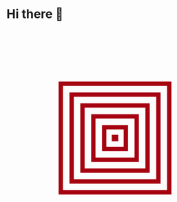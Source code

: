 # Hi there 👋

<?xml version="1.0" standalone="no"?>
<!-- Generator: SVG Circus (http://svgcircus.com) -->
<!DOCTYPE svg PUBLIC "-//W3C//DTD SVG 1.1//EN" "http://www.w3.org/Graphics/SVG/1.1/DTD/svg11.dtd">
<svg id="SVG-Circus-ee2dd195-3983-cd3c-ea23-eae4dbc975e7" version="1.1" xmlns="http://www.w3.org/2000/svg" xmlns:xlink="http://www.w3.org/1999/xlink" viewBox="0 0 100 100" preserveAspectRatio="xMidYMid meet"><rect id="actor_6" x="25" y="25" width="50" height="50" opacity="1" fill="rgba(0,0,0,0)" fill-opacity="1" stroke="rgba(166,3,17,1)" stroke-width="2" stroke-opacity="1" stroke-dasharray=""></rect><rect id="actor_5" x="30" y="30" width="40" height="40" opacity="1" fill="rgba(0,0,0,0)" fill-opacity="1" stroke="rgba(166,3,17,1)" stroke-width="2" stroke-opacity="1" stroke-dasharray=""></rect><rect id="actor_4" x="35" y="35" width="30" height="30" opacity="1" fill="rgba(0,0,0,0)" fill-opacity="1" stroke="rgba(166,3,17,1)" stroke-width="2" stroke-opacity="1" stroke-dasharray=""></rect><rect id="actor_3" x="40" y="40" width="20" height="20" opacity="1" fill="rgba(0,0,0,0)" fill-opacity="1" stroke="rgba(166,3,17,1)" stroke-width="2" stroke-opacity="1" stroke-dasharray=""></rect><rect id="actor_2" x="45" y="45" width="10" height="10" opacity="1" fill="rgba(0,0,0,0)" fill-opacity="1" stroke="rgba(166,3,17,1)" stroke-width="2" stroke-opacity="1" stroke-dasharray=""></rect><rect id="actor_1" x="49.5" y="49.5" width="1" height="1" opacity="1" fill="rgba(0,0,0,0)" fill-opacity="1" stroke="rgba(166,3,17,1)" stroke-width="2" stroke-opacity="1" stroke-dasharray=""></rect><script type="text/ecmascript"><![CDATA[(function(){var actors={};actors.actor_1={node:document.getElementById("SVG-Circus-ee2dd195-3983-cd3c-ea23-eae4dbc975e7").getElementById("actor_1"),type:"square",cx:50,cy:50,dx:1,dy:30,opacity:1};actors.actor_2={node:document.getElementById("SVG-Circus-ee2dd195-3983-cd3c-ea23-eae4dbc975e7").getElementById("actor_2"),type:"square",cx:50,cy:50,dx:10,dy:30,opacity:1};actors.actor_3={node:document.getElementById("SVG-Circus-ee2dd195-3983-cd3c-ea23-eae4dbc975e7").getElementById("actor_3"),type:"square",cx:50,cy:50,dx:20,dy:30,opacity:1};actors.actor_4={node:document.getElementById("SVG-Circus-ee2dd195-3983-cd3c-ea23-eae4dbc975e7").getElementById("actor_4"),type:"square",cx:50,cy:50,dx:30,dy:30,opacity:1};actors.actor_5={node:document.getElementById("SVG-Circus-ee2dd195-3983-cd3c-ea23-eae4dbc975e7").getElementById("actor_5"),type:"square",cx:50,cy:50,dx:40,dy:30,opacity:1};actors.actor_6={node:document.getElementById("SVG-Circus-ee2dd195-3983-cd3c-ea23-eae4dbc975e7").getElementById("actor_6"),type:"square",cx:50,cy:50,dx:50,dy:30,opacity:1};var tricks={};tricks.trick_1=(function(t,i){i=(function(n){return 1==n?1:1-Math.pow(2,-10*n)})(i)%1,i=0>i?1+i:i;var _=t.node;0.6>=i?_.setAttribute("opacity",i*(t.opacity/0.6)):i>=0.9?_.setAttribute("opacity",t.opacity-(i-0.9)*(t.opacity/(1-0.9))):_.setAttribute("opacity",t.opacity)});var scenarios={};scenarios.scenario_1={actors: ["actor_1","actor_2","actor_3","actor_4","actor_5","actor_6"],tricks: [{trick: "trick_1",start:0,end:1}],startAfter:0,duration:1000,actorDelay:200,repeat:0,repeatDelay:0};var _reqAnimFrame=window.requestAnimationFrame||window.mozRequestAnimationFrame||window.webkitRequestAnimationFrame||window.oRequestAnimationFrame,fnTick=function(t){var r,a,i,e,n,o,s,c,m,f,d,k,w;for(c in actors)actors[c]._tMatrix=[1,0,0,1,0,0];for(s in scenarios)for(o=scenarios[s],m=t-o.startAfter,r=0,a=o.actors.length;a>r;r++){if(i=actors[o.actors[r]],i&&i.node&&i._tMatrix)for(f=0,m>=0&&(d=o.duration+o.repeatDelay,o.repeat>0&&m>d*o.repeat&&(f=1),f+=m%d/o.duration),e=0,n=o.tricks.length;n>e;e++)k=o.tricks[e],w=(f-k.start)*(1/(k.end-k.start)),tricks[k.trick]&&tricks[k.trick](i,Math.max(0,Math.min(1,w)));m-=o.actorDelay}for(c in actors)i=actors[c],i&&i.node&&i._tMatrix&&i.node.setAttribute("transform","matrix("+i._tMatrix.join()+")");_reqAnimFrame(fnTick)};_reqAnimFrame(fnTick);})()]]></script></svg>

<!--
**KRIShark/KRIShark** is a ✨ _special_ ✨ repository because its `README.md` (this file) appears on your GitHub profile.

Here are some ideas to get you started:

- 🔭 I’m currently working on ...
- 🌱 I’m currently learning ...
- 👯 I’m looking to collaborate on ...
- 🤔 I’m looking for help with ...
- 💬 Ask me about ...
- 📫 How to reach me: ...
- 😄 Pronouns: ...
- ⚡ Fun fact: ...
-->
